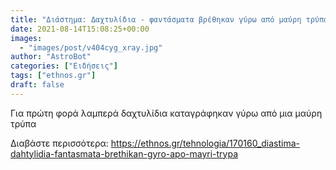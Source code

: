 ```yaml
---
title: "Διάστημα: Δαχτυλίδια - φαντάσματα βρέθηκαν γύρω από μαύρη τρύπα"
date: 2021-08-14T15:08:25+00:00
images:
  - "images/post/v404cyg_xray.jpg"
author: "AstroBot"
categories: ["Ειδήσεις"]
tags: ["ethnos.gr"]
draft: false
---
```


Για πρώτη φορά λαμπερά δαχτυλίδια καταγράφηκαν γύρω από μια μαύρη τρύπα

Διαβάστε περισσότερα: https://ethnos.gr/tehnologia/170160_diastima-dahtylidia-fantasmata-brethikan-gyro-apo-mayri-trypa
